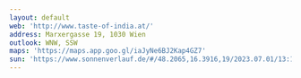 ```yaml
---
layout: default
web: 'http://www.taste-of-india.at/'
address: Marxergasse 19, 1030 Wien
outlook: WNW, SSW
maps: 'https://maps.app.goo.gl/iaJyNe6BJ2Kap4GZ7'
sun: 'https://www.sonnenverlauf.de/#/48.2065,16.3916,19/2023.07.01/13:16/1/0'
---
```

<div id="map" class="map"></div>

<script>

// https://digitales.wien.gv.at/wp-content/uploads/sites/47/2019/01/adressservice-doku.pdf
var geocodeapi='http://data.wien.gv.at/daten/OGDAddressService.svc/GetAddressInfo?crs=EPSG:3857&Address=';

var map;
var foundbuilding=false;
var kote=0;

async function fetchData(addr)
{
    try {
       const response= await fetch(geocodeapi+addr)
       const data= await response.json();
       mypoint=data.features[0].geometry.coordinates;
       return mypoint;

    } catch (error) {
      console.error('Error fetching data:', error);
    }
}

 var vectorLayer = new ol.layer.Vector({ 
            source: new ol.source.Vector({
                format: new ol.format.GeoJSON(),
                url: function (extent) {
                   // console.log ('wfs request');
                return 'https://data.wien.gv.at/daten/geo' +
                '?service=WFS' + 
                '&request=GetFeature' +
                '&version=1.1.0' +
                '&typeName=ogdwien:FMZKBKMOGD'+
                '&srsName=EPSG:3857' +
                '&outputFormat=application/json' +
                '&bbox=' + extent.join(',') + ',EPSG:3857';
                },
                strategy: ol.loadingstrategy.bbox,
            }),
        });


vectorLayer.getSource().on('change', 
    function(evt){
    const source = evt.target;
    const numFeatures = source.getFeatures().length;

    if (foundbuilding || source.getState() != 'ready' || numFeatures<2) 
        return;

    console.log("marching the sundir");
    var centerCoordinates = map.getView().getCenter();

    features=[]
    for (let i = 10; i <= 150; i+=10) {
        coords=[centerCoordinates[0] - Math.cos(sunAzimuth)*i,
            centerCoordinates[1] - Math.sin(sunAzimuth)*i];

        features = vectorLayer.getSource().getFeaturesAtCoordinate(coords);
        if (features.length >0)
        {
            console.log(features);
            console.log(
                "found building: "+ "id: " + features[0].getProperties().FMZK_ID+
                " height: "+features[0].getProperties().O_KOTE
                );
            kote=features[0].getProperties().O_KOTE;

            if (!foundbuilding)
            {
                foundbuilding=true;
                var lineString = new ol.geom.LineString([
                    centerCoordinates,  
                        [centerCoordinates[0] - Math.cos(sunAzimuth) *50, 
                        centerCoordinates[1] - Math.sin(sunAzimuth) *50], 
                ]);
                var lineFeature = new ol.Feature(lineString);   
                lineFeature.setStyle(
                    new ol.style.Style({
                        stroke: new ol.style.Stroke({
                        color: 'red',
                        width: 2,  
                        }),
                    })
                    );
                vectorLayer.getSource().addFeature(lineFeature);
                        break;
            }
        }
    }
});

///////////////////////////////////////

async function createMap(addr) //130
{
    try {
        // Wait for the fetch operation to complete
        const coordinates = await fetchData(addr);

        const lonLatCoordinate = ol.proj.toLonLat(coordinates);
        console.log('Longitude/Latitude:', lonLatCoordinate);

        console.log("sunAlt "+sunAlt );

        console.log("sunAzimuth "+ sunAzimuth);
   
        const key = 'i9xwr1qrYDFkU4CYpnLq';
        const raster = new ol.layer.Tile({
            source: new ol.source.XYZ({
            url: 'https://api.maptiler.com/tiles/satellite/{z}/{x}/{y}.jpg?key=' + key,
            maxZoom: 20,
            }),
        });
       
        map = new ol.Map({
            target: 'map',
            layers: [
                new ol.layer.Tile({
                source: new ol.source.OSM(),
                }),
                vectorLayer,
            ],
            view: new ol.View({
                center:  coordinates, 
                zoom: 20,
            }),
        });
    } catch (error) {
        console.error('Error creating map:', error);
    }
}
  
// taste of india coords
const latitude =  48.20644906; 
const longitude = 16.39176681;

const futureDate = new Date(new Date().getTime() - 2 * 60 * 60 * 1000 + 1000*60*8);
console.log (futureDate)
const sunPosition = SunCalc.getPosition(
     //new Date(),
    futureDate, latitude, longitude);

// adjust so angle is measured counterclockwise 
//   from the positive x-axis
const sunAzimuth = Math.PI /2 - sunPosition.azimuth;

const sunAlt = sunPosition.altitude * 180 / Math.PI;
    
createMap("Marxergasse%2019");

console.log("kote: "+kote)


 


</script>